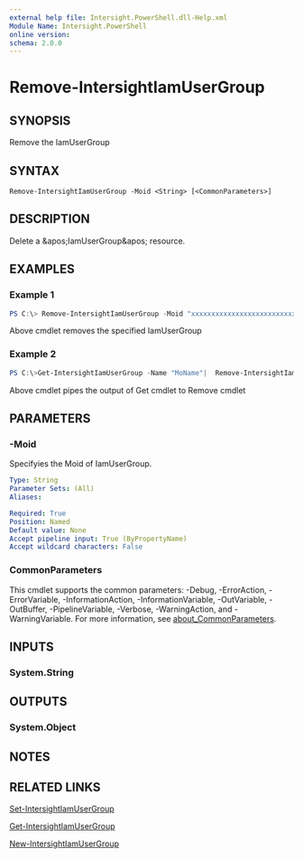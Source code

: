 ```yaml
---
external help file: Intersight.PowerShell.dll-Help.xml
Module Name: Intersight.PowerShell
online version:
schema: 2.0.0
---
```


# Remove-IntersightIamUserGroup

## SYNOPSIS
Remove the IamUserGroup

## SYNTAX

```
Remove-IntersightIamUserGroup -Moid <String> [<CommonParameters>]
```

## DESCRIPTION
Delete a &amp;apos;IamUserGroup&amp;apos; resource.

## EXAMPLES

### Example 1
```powershell
PS C:\> Remove-IntersightIamUserGroup -Moid "xxxxxxxxxxxxxxxxxxxxxxxxxxx"
```
Above cmdlet removes the specified IamUserGroup 

### Example 2
```powershell
PS C:\>Get-IntersightIamUserGroup -Name "MoName"|  Remove-IntersightIamUserGroup
```
Above cmdlet pipes the output of Get cmdlet to Remove cmdlet

## PARAMETERS

### -Moid
Specifyies the Moid of IamUserGroup.

```yaml
Type: String
Parameter Sets: (All)
Aliases:

Required: True
Position: Named
Default value: None
Accept pipeline input: True (ByPropertyName)
Accept wildcard characters: False
```

### CommonParameters
This cmdlet supports the common parameters: -Debug, -ErrorAction, -ErrorVariable, -InformationAction, -InformationVariable, -OutVariable, -OutBuffer, -PipelineVariable, -Verbose, -WarningAction, and -WarningVariable. For more information, see [about_CommonParameters](http://go.microsoft.com/fwlink/?LinkID=113216).

## INPUTS

### System.String

## OUTPUTS

### System.Object
## NOTES

## RELATED LINKS

[Set-IntersightIamUserGroup](./Set-IntersightIamUserGroup.md)

[Get-IntersightIamUserGroup](./Get-IntersightIamUserGroup.md)

[New-IntersightIamUserGroup](./New-IntersightIamUserGroup.md)

